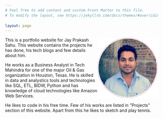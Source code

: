 ```yaml
---
# Feel free to add content and custom Front Matter to this file.
# To modify the layout, see https://jekyllrb.com/docs/themes/#overriding-theme-defaults

layout: page
---
```

<img src="jay.jpeg" width="200" height="200" style="float:right;padding-right:50 px">

This is a portfolio website for Jay Prakash Sahu. This website contains the projects he has done, his tech blogs and few details about him. 

He works as a Business Analyst in Tech Mahindra for one of the major Oil & Gas organization in Houston, Texas. He is skilled in data and analystics tools and technologies like SQL, ETL, BIDW, Python and has knowledge of cloud technologies like Amazon Web Services.

He likes to code in his free time. Few of his works are listed in "Projects" section of this website. Apart from this he likes to sketch and play tennis.